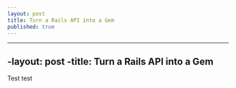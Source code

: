 ```yaml
---
layout: post
title: Turn a Rails API into a Gem
published: true
---
```


----
 -layout: post
 -title: Turn a Rails API into a Gem
 ----
 
 Test test